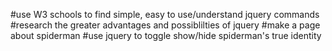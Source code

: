 #use W3 schools to find simple, easy to use/understand jquery commands
#research the greater advantages and possiblilties of jquery
#make a page about spiderman
#use jquery to toggle show/hide spiderman's true identity